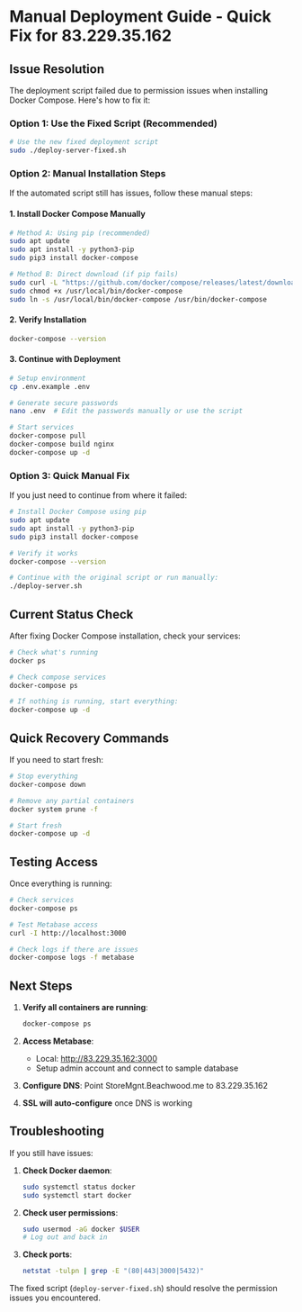 # Manual Deployment Guide - Quick Fix for 83.229.35.162

## Issue Resolution

The deployment script failed due to permission issues when installing Docker Compose. Here's how to fix it:

### Option 1: Use the Fixed Script (Recommended)

```bash
# Use the new fixed deployment script
sudo ./deploy-server-fixed.sh
```

### Option 2: Manual Installation Steps

If the automated script still has issues, follow these manual steps:

#### 1. Install Docker Compose Manually

```bash
# Method A: Using pip (recommended)
sudo apt update
sudo apt install -y python3-pip
sudo pip3 install docker-compose

# Method B: Direct download (if pip fails)
sudo curl -L "https://github.com/docker/compose/releases/latest/download/docker-compose-$(uname -s)-$(uname -m)" -o /usr/local/bin/docker-compose
sudo chmod +x /usr/local/bin/docker-compose
sudo ln -s /usr/local/bin/docker-compose /usr/bin/docker-compose
```

#### 2. Verify Installation

```bash
docker-compose --version
```

#### 3. Continue with Deployment

```bash
# Setup environment
cp .env.example .env

# Generate secure passwords
nano .env  # Edit the passwords manually or use the script

# Start services
docker-compose pull
docker-compose build nginx
docker-compose up -d
```

### Option 3: Quick Manual Fix

If you just need to continue from where it failed:

```bash
# Install Docker Compose using pip
sudo apt update
sudo apt install -y python3-pip
sudo pip3 install docker-compose

# Verify it works
docker-compose --version

# Continue with the original script or run manually:
./deploy-server.sh
```

## Current Status Check

After fixing Docker Compose installation, check your services:

```bash
# Check what's running
docker ps

# Check compose services
docker-compose ps

# If nothing is running, start everything:
docker-compose up -d
```

## Quick Recovery Commands

If you need to start fresh:

```bash
# Stop everything
docker-compose down

# Remove any partial containers
docker system prune -f

# Start fresh
docker-compose up -d
```

## Testing Access

Once everything is running:

```bash
# Check services
docker-compose ps

# Test Metabase access
curl -I http://localhost:3000

# Check logs if there are issues
docker-compose logs -f metabase
```

## Next Steps

1. **Verify all containers are running**:
   ```bash
   docker-compose ps
   ```

2. **Access Metabase**: 
   - Local: http://83.229.35.162:3000
   - Setup admin account and connect to sample database

3. **Configure DNS**: Point StoreMgnt.Beachwood.me to 83.229.35.162

4. **SSL will auto-configure** once DNS is working

## Troubleshooting

If you still have issues:

1. **Check Docker daemon**:
   ```bash
   sudo systemctl status docker
   sudo systemctl start docker
   ```

2. **Check user permissions**:
   ```bash
   sudo usermod -aG docker $USER
   # Log out and back in
   ```

3. **Check ports**:
   ```bash
   netstat -tulpn | grep -E "(80|443|3000|5432)"
   ```

The fixed script (`deploy-server-fixed.sh`) should resolve the permission issues you encountered.
